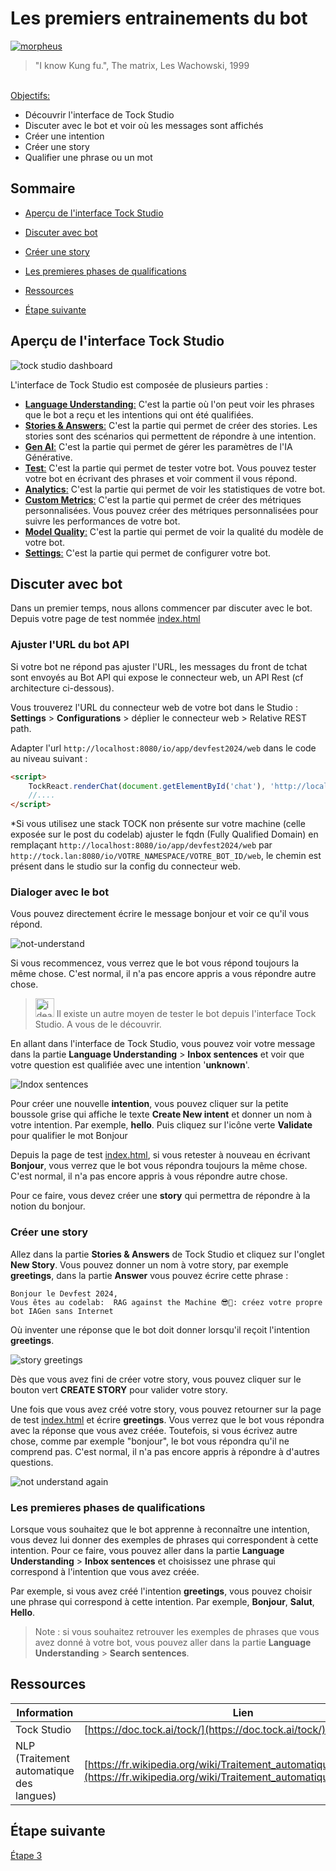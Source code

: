 # Les premiers entrainements du bot

[<img src="img/tock-studio-entrainement.jpg"  alt="morpheus">](https://www.youtube.com/watch?v=fhrNgXJ__n8)

> "I know Kung fu.", The matrix, Les Wachowski, 1999


<br/>
<u>Objectifs:</u>

- Découvrir l'interface de Tock Studio
- Discuter avec le bot et voir où les messages sont affichés
- Créer une intention
- Créer une story
- Qualifier une phrase ou un mot

## Sommaire

- [Aperçu de l'interface Tock Studio](#aperçu-de-linterface-tock-studio)


- [Discuter avec bot](#discuter-avec-bot)
- [Créer une story](#créer-une-story)
- [Les premieres phases de qualifications](#les-premieres-phases-de-qualifications)


- [Ressources](#ressources)
- [Étape suivante](#étape-suivante)

## Aperçu de l'interface Tock Studio

<img src="img/tock-studio-dashboard.png"  alt="tock studio dashboard">

L'interface de Tock Studio est composée de plusieurs parties :

- <u>**Language Understanding**:</u> C'est la partie où l'on peut voir les phrases que le bot a reçu et les intentions qui ont été qualifiées.
- <u>**Stories & Answers**:</u> C'est la partie qui permet de créer des stories. Les stories sont des scénarios qui permettent de répondre à une intention.
- <u>**Gen AI**:</u> C'est la partie qui permet de gérer les paramètres de l'IA Générative.
- <u>**Test**:</u> C'est la partie qui permet de tester votre bot. Vous pouvez tester votre bot en écrivant des phrases et voir comment il vous répond.
- <u>**Analytics**:</u> C'est la partie qui permet de voir les statistiques de votre bot. 
- <u>**Custom Metrics**:</u> C'est la partie qui permet de créer des métriques personnalisées. Vous pouvez créer des métriques personnalisées pour suivre les performances de votre bot.
- <u>**Model Quality**:</u> C'est la partie qui permet de voir la qualité du modèle de votre bot.
- <u>**Settings**:</u> C'est la partie qui permet de configurer votre bot.

## Discuter avec bot

Dans un premier temps, nous allons commencer par discuter avec le bot.
Depuis votre page de test nommée [index.html](index.html)

### Ajuster l'URL du bot API

Si votre bot ne répond pas ajuster l'URL, les messages du front de tchat sont envoyés au Bot API qui expose le 
connecteur web, un API Rest (cf architecture ci-dessous).

Vous trouverez l'URL du connecteur web de votre bot dans le Studio : **Settings** > **Configurations** > déplier le connecteur web > Relative REST path.

Adapter l'url `http://localhost:8080/io/app/devfest2024/web` dans le code au niveau suivant :
```html
<script>
    TockReact.renderChat(document.getElementById('chat'), 'http://localhost:8080/io/app/devfest2024/web', '', {}, { disableSse: true });
    //....
</script>
```

*Si vous utilisez une stack TOCK non présente sur votre machine (celle exposée sur le post du codelab) ajuster le fqdn (Fully Qualified Domain) en remplaçant `http://localhost:8080/io/app/devfest2024/web` par `http://tock.lan:8080/io/VOTRE_NAMESPACE/VOTRE_BOT_ID/web`, le chemin est présent dans le studio sur la config du connecteur web.
### Dialoger avec le bot
Vous pouvez directement écrire le message bonjour et voir ce qu'il vous répond.


<img src="img/not-understand.png"  alt="not-understand">

Si vous recommencez, vous verrez que le bot vous répond toujours la même chose. C'est normal, il n'a pas encore appris a vous répondre autre chose.

><img src="img/idea.gif"  alt="idea" width="30" height="30"> Il existe un autre moyen de tester le bot depuis l'interface Tock Studio. A vous de le découvrir.


En allant dans l'interface de Tock Studio, vous pouvez voir votre message dans la partie **Language Understanding** > 
**Inbox sentences** et voir que votre question est qualifiée avec une intention '**unknown**'.

<img src="img/Indox-sentences-tock-studio.png" alt="Indox sentences">

Pour créer une nouvelle **intention**, vous pouvez cliquer sur la petite boussole grise qui affiche le texte **Create New intent** et donner un nom à votre intention. Par exemple, **hello**. Puis cliquez sur l'icône verte **Validate** pour qualifier le mot Bonjour

Depuis la page de test [index.html](index.html), si vous retester à nouveau en écrivant **Bonjour**, vous verrez que le bot vous répondra toujours la même chose. C'est normal, il n'a pas encore appris à vous répondre autre chose.

Pour ce faire, vous devez créer une **story** qui permettra de répondre à la notion du bonjour.

### Créer une story

Allez dans la partie **Stories & Answers** de Tock Studio et cliquez sur l'onglet **New Story**.
Vous pouvez donner un nom à votre story, par exemple **greetings**, dans la partie **Answer** vous pouvez écrire 
cette phrase :

```
Bonjour le Devfest 2024,
Vous êtes au codelab:  RAG against the Machine 😎🤖: créez votre propre bot IAGen sans Internet
```

Où inventer une réponse que le bot doit donner lorsqu'il reçoit l'intention **greetings**.

<img src="img/story-greetings.png"  alt="story greetings">

Dès que vous avez fini de créer votre story, vous pouvez cliquer sur le bouton vert **CREATE STORY** pour valider votre story.


Une fois que vous avez créé votre story, vous pouvez retourner sur la page de test [index.html](index.html) et écrire **greetings**.
Vous verrez que le bot vous répondra avec la réponse que vous avez créée.
Toutefois, si vous écrivez autre chose, comme par exemple "bonjour", le bot vous répondra qu'il ne comprend pas.
C'est normal, il n'a pas encore appris à répondre à d'autres questions.

<img src="img/not-understand-again.png" alt="not understand again">

### Les premieres phases de qualifications

Lorsque vous souhaitez que le bot apprenne à reconnaître une intention, vous devez lui donner des exemples de phrases qui correspondent à cette intention.
Pour ce faire, vous pouvez aller dans la partie **Language Understanding** > **Inbox sentences** et choisissez une phrase qui correspond à l'intention que vous avez créée.

Par exemple, si vous avez créé l'intention **greetings**, vous pouvez choisir une phrase qui correspond à cette intention.
Par exemple, **Bonjour**, **Salut**, **Hello**.


>Note : si vous souhaitez retrouver les exemples de phrases que vous avez donné à votre bot, vous pouvez aller dans 
> la partie **Language Understanding** > **Search sentences**.




## Ressources

| Information                              | Lien |
|------------------------------------------|------|
| Tock Studio                              | [https://doc.tock.ai/tock/](https://doc.tock.ai/tock/) |
| NLP (Traitement automatique des langues) | [https://fr.wikipedia.org/wiki/Traitement_automatique_des_langues](https://fr.wikipedia.org/wiki/Traitement_automatique_des_langues) |


## Étape suivante

[Étape 3](step_3.md)
